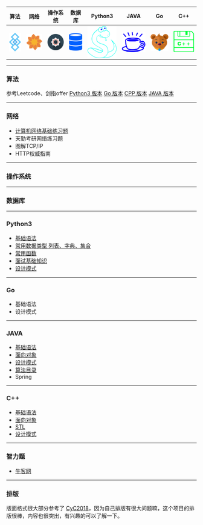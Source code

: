 | 算法 | 网络 | 操作系统 | 数据库 | Python3 | JAVA | Go | C++ |
|------|------|-----------|---------|---------|-------|------|------|
| <a href="#算法"><img src="/pics/Algorithm.png" align="center"></a> | <a href="#网络"><img src="/pics/Internet.png" align="center"></a> | <a href="#操作系统"><img src="/pics/System.png" align="center"></a> | <a href="#数据库"><img src="/pics/DataBase.png" align="center"></a> | <a href="#Python"><img src="/pics/python.png" align="center"></a> | <a href="#JAVA"><img src="/pics/java.png" align="center"></a> | <a href="#Go"><img src="/pics/go.png" align="center"></a> | <a href="#C++"><img src="/pics/C++.png"></a> |
***
<a name="算法"></a>

### 算法
参考Leetcode、剑指offer
[Python3 版本](/notes/Python/Python-算法目录.md)
[Go 版本](/notes/Go/Go-算法目录.md)
[CPP 版本](/notes/CPP/CPP-算法目录.md)
[JAVA 版本](/notes/JAVA/JAVA-算法目录.md)

****
<a name="网络"></a>

### 网络
* [计算机网络基础练习题](/notes/计算机网络/计算机网络目录.md)
* 天勤考研网络练习题
* 图解TCP/IP
* HTTP权威指南
***
<a name="操作系统"></a>
### 操作系统
***
<a name="数据库"></a>

### 数据库
***
<a name="Python"></a>
### Python3
* [基础语法](notes/Python/Python-基础语法.md)
* [常用数据类型 列表、字典、集合](notes/Python/Python-列表-字典-集合.md)
* [常用函数](notes/Python/Python-常用函数.md)
* [面试基础知识](notes/Python/Python-面试问题.md)
* [设计模式](notes/Python/Python-设计模式.md)
***
<a name="Go"></a>

### Go
* 基础语法
* 设计模式
***
<a name="JAVA"></a>

### JAVA
* [基础语法](/notes/JAVA/JAVA-基础语法.md)
* [面向对象](/notes/JAVA/JAVA-面向对象.md)
* [设计模式](/notes/JAVA/JAVA-设计模式.md)
* [算法目录](/notes/JAVA/JAVA-算法目录.md)
* Spring
***
<a name="C++"></a>
### C++
* [基础语法](/notes/CPP/CPP-基础语法.md)
* [面向对象](/notes/CPP/CPP-面向对象.md)
* [STL](/notes/CPP/CPP-STL.md)
* [设计模式](/notes/CPP/CPP-设计模式.md)
***
### 智力题
* [牛客网](/notes/牛客网-智力题.md)
***
### 排版
版面格式很大部分参考了 [CyC2018](https://cyc2018.github.io/CS-Notes)，因为自己排版有很大问题嘛，这个项目的排版很棒，内容也很突出，有兴趣的可以了解一下。